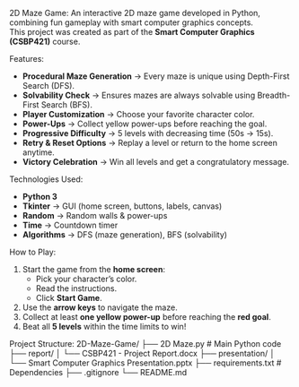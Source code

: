 2D Maze Game:
An interactive 2D maze game developed in Python, combining fun gameplay with smart computer graphics concepts.  
This project was created as part of the **Smart Computer Graphics (CSBP421)** course.


Features:
- **Procedural Maze Generation** → Every maze is unique using Depth-First Search (DFS).
- **Solvability Check** → Ensures mazes are always solvable using Breadth-First Search (BFS).
- **Player Customization** → Choose your favorite character color.
- **Power-Ups** → Collect yellow power-ups before reaching the goal.
- **Progressive Difficulty** → 5 levels with decreasing time (50s → 15s).
- **Retry & Reset Options** → Replay a level or return to the home screen anytime.
- **Victory Celebration** → Win all levels and get a congratulatory message.


Technologies Used:
- **Python 3**
- **Tkinter** → GUI (home screen, buttons, labels, canvas)
- **Random** → Random walls & power-ups
- **Time** → Countdown timer
- **Algorithms** → DFS (maze generation), BFS (solvability)

How to Play:
1. Start the game from the **home screen**:
   - Pick your character’s color.
   - Read the instructions.
   - Click **Start Game**.
2. Use the **arrow keys** to navigate the maze.
3. Collect at least **one yellow power-up** before reaching the **red goal**.
4. Beat all **5 levels** within the time limits to win!

Project Structure:
2D-Maze-Game/
├── 2D Maze.py # Main Python code
├── report/
│ └── CSBP421 - Project Report.docx
├── presentation/
│ └── Smart Computer Graphics Presentation.pptx
├── requirements.txt # Dependencies
├── .gitignore
└── README.md


